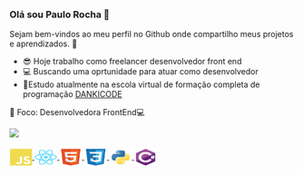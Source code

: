 ### Olá sou Paulo Rocha 👋

Sejam bem-vindos ao meu perfil no Github onde compartilho meus projetos e aprendizados. 🚀

- 😎 Hoje trabalho como freelancer desenvolvedor front end
- 💻 Buscando uma oprtunidade para atuar como desenvolvedor
- 🌱Estudo atualmente na escola virtual de formação completa de programação <a href="https://cursos.dankicode.com/">DANKICODE</a>

🎯 Foco: Desenvolvedora FrontEnd💻
  
   <div>
  <a href="https://github.com/paulorocha-85">
   <img width="45%" src="https://github-readme-stats.vercel.app/api?username=paulorocha-85&show_icons=true&hide_border=vue-dark&bg_color=3D3D3D&title_color=00E6FE&icon_color=00E6FE&text_color=FFFFFF"/>
  
<div style="display: inline_block"><br>
  <img align="center" alt="Rafa-Js" height="30" width="40" src="https://raw.githubusercontent.com/devicons/devicon/master/icons/javascript/javascript-plain.svg">
  <img align="center" alt="Rafa-React" height="30" width="40" src="https://raw.githubusercontent.com/devicons/devicon/master/icons/react/react-original.svg">
  <img align="center" alt="Rafa-HTML" height="30" width="40" src="https://raw.githubusercontent.com/devicons/devicon/master/icons/html5/html5-original.svg">
  <img align="center" alt="Rafa-CSS" height="30" width="40" src="https://raw.githubusercontent.com/devicons/devicon/master/icons/css3/css3-original.svg">
  <img align="center" alt="Rafa-Python" height="30" width="40" src="https://raw.githubusercontent.com/devicons/devicon/master/icons/python/python-original.svg">
  <img align="center" alt="Rafa-Csharp" height="30" width="40" src="https://raw.githubusercontent.com/devicons/devicon/master/icons/csharp/csharp-original.svg">
</div>


